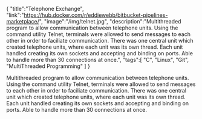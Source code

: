 {
    "title":"Telephone Exchange",
    "link":"https://hub.docker.com/r/eddiewebb/bitbucket-pipelines-marketplace/",
    "image":"/img/telnet.jpg",
    "description":"Multithreaded program to allow communication between telephone units. Using the command utility Telnet, terminals were allowed to send messages to each other in order to faciliate communication. There was one central unit which created telephone units, where each unit was its own thread. Each unit handled creating its own sockets and accepting and binding on ports. Able to handle more than 30 connections at once.",
    "tags":[
          "C",
          "Linux",
          "Git",
          "MultiThreaded Programming"
        ]
}


Multithreaded program to allow communication between telephone units. Using the command utility Telnet, terminals were allowed to send messages to each other in order to faciliate communication. There was one central unit which created telephone units, where each unit was its own thread. Each unit handled creating its own sockets and accepting and binding on ports. Able to handle more than 30 connections at once.